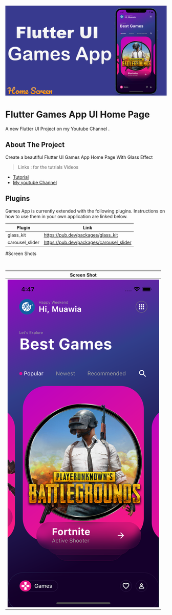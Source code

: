 <p align="center">
<img src="images/Games.jpg" width=700 >
</p>

# Flutter Games App UI Home Page

A new Flutter UI Project on my Youtube Channel .

## About The Project

Create a beautiful Flutter UI Games App Home Page With Glass Effect

> Links : for the tutrials Videos

- [Tutorial](https://youtu.be/p7_gqvTK_KI)
- [My youtube Channel](https://www.youtube.com/channel/UCnUh8WaDvVs1b0CbOv7UaWQ)

## Plugins

Games App is currently extended with the following plugins.
Instructions on how to use them in your own application are linked below.

| Plugin          | Link                                     |
| --------------- | ---------------------------------------- |
| glass_kit       | https://pub.dev/packages/glass_kit       |
| carousel_slider | https://pub.dev/packages/carousel_slider |

#Screen Shots

</br>

| Screen Shot                           |
| ------------------------------------- |
| ![ScreenShot](images/Screen_Shot.png) |

